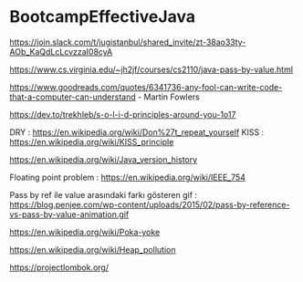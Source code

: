 # BootcampEffectiveJava


https://join.slack.com/t/jugistanbul/shared_invite/zt-38ao33ty-AOb_KaQdLcLcvzzaI08cyA

https://www.cs.virginia.edu/~jh2jf/courses/cs2110/java-pass-by-value.html  


https://www.goodreads.com/quotes/6341736-any-fool-can-write-code-that-a-computer-can-understand - Martin Fowlers 

https://dev.to/trekhleb/s-o-l-i-d-principles-around-you-1o17 

DRY : https://en.wikipedia.org/wiki/Don%27t_repeat_yourself
KISS : https://en.wikipedia.org/wiki/KISS_principle

https://en.wikipedia.org/wiki/Java_version_history

Floating point problem : https://en.wikipedia.org/wiki/IEEE_754 

Pass by ref ile value arasındaki farkı gösteren gif : https://blog.penjee.com/wp-content/uploads/2015/02/pass-by-reference-vs-pass-by-value-animation.gif

https://en.wikipedia.org/wiki/Poka-yoke

https://en.wikipedia.org/wiki/Heap_pollution

https://projectlombok.org/